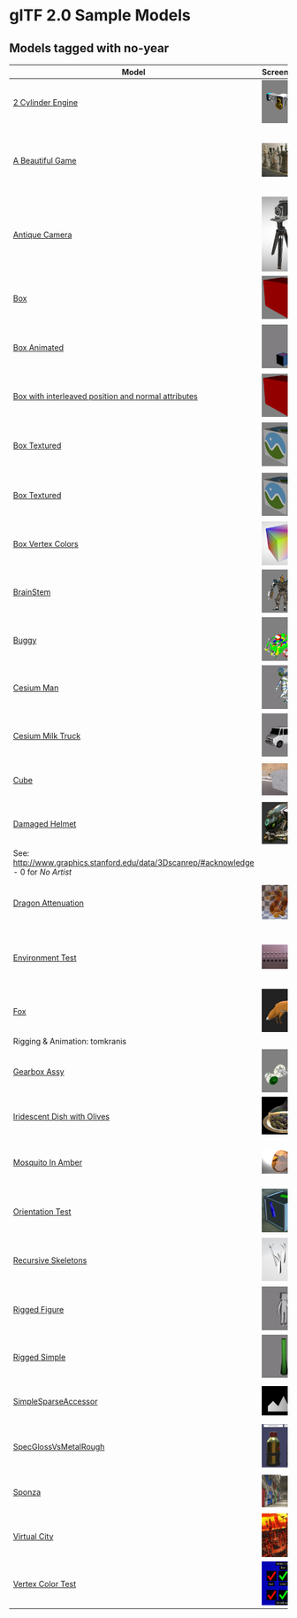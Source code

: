 # glTF 2.0 Sample Models

## Models tagged with **no-year**

| Model   | Screenshot  | Description |
|---------|-------------|-------------|
| [2 Cylinder Engine](.%2F2.0%2F2CylinderEngine%2FREADME.md) | ![](.%2F2.0%2F2CylinderEngine%2Fscreenshot%2Fscreenshot.png) | Small CAD data set, including hierarchy.<br>Credit:<br>&copy; 0000, _No Owner_. _No License_<br> - 0 for _No Artist_ |
| [A Beautiful Game](.%2F2.0%2FABeautifulGame%2FREADME.md) | ![](.%2F2.0%2FABeautifulGame%2Fscreenshot%2Fscreenshot.jpg) | Chess set using transmission and volume.<br>Credit:<br>&copy; 2020, ASWF. CC-BY 4.0<br> - 2020 for MaterialX Project https://twitter.com/SheriffStone/status/1560286061854482434<br>&copy; 2022, AGI. CC-BY 4.0<br> - 2022 for Ed Mackey |
| [Antique Camera ](.%2F2.0%2FAntiqueCamera%2FREADME.md) | ![](.%2F2.0%2FAntiqueCamera%2Fscreenshot%2Fscreenshot.png) | ... no description ...<br>Credit:<br>&copy; 0000, _No Owner_. Old camera model by Maximilian Kamps.   AND Dontated by UX3D for glTF testing. AND [![CC0](http://i.creativecommons.org/p/zero/1.0/88x31.png)](http://creativecommons.org/publicdomain/zero/1.0/)   AND To the extent possible under law, UX3D has waived all copyright and related or neighboring rights to this asset.<br> - 0 for _No Artist_ |
| [Box](.%2F2.0%2FBox%2FREADME.md) | ![](.%2F2.0%2FBox%2Fscreenshot%2Fscreenshot.png) | One mesh and one material. Start with this.<br>Credit:<br>&copy; 0000, Cesium. Attribution 4.0 International<br> - 0 for Cesium |
| [Box Animated](.%2F2.0%2FBoxAnimated%2FREADME.md) | ![](.%2F2.0%2FBoxAnimated%2Fscreenshot%2Fscreenshot.gif) | Rotation and Translation Animations. Start with this to test animations.<br>Credit:<br>&copy; 0000, Cesium. Attribution 4.0 International<br> - 0 for Cesium |
| [Box with interleaved position and normal attributes](.%2F2.0%2FBoxInterleaved%2FREADME.md) | ![](.%2F2.0%2FBoxInterleaved%2Fscreenshot%2Fscreenshot.png) | Box example with interleaved position and normal attributes.<br>Credit:<br>&copy; 0000, Cesium. Attribution 4.0 International<br> - 0 for Cesium |
| [Box Textured](.%2F2.0%2FBoxTextured%2FREADME.md) | ![](.%2F2.0%2FBoxTextured%2Fscreenshot%2Fscreenshot.png) | Box with a non-power-of-2 (NPOT) texture. Not all implementations support NPOT textures.<br>Credit:<br>&copy; 0000, Cesium. CC-BY 4.0 and TM<br> - 0 for Cesium |
| [Box Textured](.%2F2.0%2FBoxTexturedNonPowerOfTwo%2FREADME.md) | ![](.%2F2.0%2FBoxTexturedNonPowerOfTwo%2Fscreenshot%2Fscreenshot.png) | Box with a non-power-of-2 (NPOT) texture. Not all implementations support NPOT textures.<br>Credit:<br>&copy; 0000, Cesium. CC-BY 4.0 and TM<br> - 0 for Cesium |
| [Box Vertex Colors](.%2F2.0%2FBoxVertexColors%2FREADME.md) | ![](.%2F2.0%2FBoxVertexColors%2Fscreenshot%2Fscreenshot.png) | Box with vertex colors applied.<br>Credit:<br>&copy; 0000, _No Owner_. _No License_<br> - 0 for Michael Feldstein |
| [BrainStem](.%2F2.0%2FBrainStem%2FREADME.md) | ![](.%2F2.0%2FBrainStem%2Fscreenshot%2Fscreenshot.gif) | Animations. Skins.<br>Credit:<br>&copy; 0000, Smith Micro Software, Inc.. _No License_<br> - 0 for Keith Hunter |
| [Buggy](.%2F2.0%2FBuggy%2FREADME.md) | ![](.%2F2.0%2FBuggy%2Fscreenshot%2Fscreenshot.png) | Medium-sized CAD data set, including hierarchy<br>Credit:<br>&copy; 0000, _No Owner_. _No License_<br> - 0 for _No Artist_ |
| [Cesium Man](.%2F2.0%2FCesiumMan%2FREADME.md) | ![](.%2F2.0%2FCesiumMan%2Fscreenshot%2Fscreenshot.gif) | Textured. Animations. Skins.<br>Credit:<br>&copy; 0000, Cesium. CC-BY 4.0 and TM<br> - 0 for Cesium |
| [Cesium Milk Truck](.%2F2.0%2FCesiumMilkTruck%2FREADME.md) | ![](.%2F2.0%2FCesiumMilkTruck%2Fscreenshot%2Fscreenshot.gif) | Textured. Multiple nodes/meshes. Animations.<br>Credit:<br>&copy; 0000, Cesium. CC-BY 4.0 and TM<br> - 0 for Cesium |
| [Cube](.%2F2.0%2FCube%2FREADME.md) | ![](.%2F2.0%2FCube%2Fscreenshot%2Fscreenshot.jpg) | A cube with non-smoothed faces.<br>Credit:<br>&copy; 0000, _No Owner_. _No License_<br> - 0 for Norbert Nopper |
| [Damaged Helmet](.%2F2.0%2FDamagedHelmet%2FREADME.md) | ![](.%2F2.0%2FDamagedHelmet%2Fscreenshot%2Fscreenshot.png) |  <br>Credit:<br>&copy; 0000, _No Owner_. CC-BY-NC
See: http://www.graphics.stanford.edu/data/3Dscanrep/#acknowledge<br> - 0 for _No Artist_ |
| [Dragon Attenuation](.%2F2.0%2FDragonAttenuation%2FREADME.md) | ![](.%2F2.0%2FDragonAttenuation%2Fscreenshot%2Fscreenshot.jpg) | Dragon with background, using material variants, transmission, and volume.<br>Credit:<br>&copy; 0000, _No Owner_. _No License_<br> - 0 for _No Artist_ |
| [Environment Test](.%2F2.0%2FEnvironmentTest%2FREADME.md) | ![](.%2F2.0%2FEnvironmentTest%2Fscreenshot%2Fscreenshot.jpg) | A simple scene with metal and dielectric spheres that range between 0 and 1 roughness. Useful for testing environment lighting.<br>Credit:<br>&copy; 0000, _No Owner_. _No License_<br> - 0 for _No Artist_ |
| [Fox](.%2F2.0%2FFox%2FREADME.md) | ![](.%2F2.0%2FFox%2Fscreenshot%2Fscreenshot.jpg) | Multiple animations cycles: Survey, Walk, Run.<br>Credit:<br>&copy; 0000, _No Owner_. Attribution 4.0 International<br> - 0 for Model: PixelMannen
Rigging & Animation: tomkranis |
| [Gearbox Assy](.%2F2.0%2FGearboxAssy%2FREADME.md) | ![](.%2F2.0%2FGearboxAssy%2Fscreenshot%2Fscreenshot.png) | Medium-sized CAD data set, including hierarchy.<br>Credit:<br>&copy; 0000, _No Owner_. _No License_<br> - 0 for _No Artist_ |
| [Iridescent Dish with Olives](.%2F2.0%2FIridescentDishWithOlives%2FREADME.md) | ![](.%2F2.0%2FIridescentDishWithOlives%2Fscreenshot%2Fscreenshot.jpg) | Dish using transmission, volume, IOR, and specular.<br>Credit:<br>&copy; 0000, Wayfair, LLC. Attribution 4.0 International<br> - 0 for _No Artist_ |
| [Mosquito In Amber](.%2F2.0%2FMosquitoInAmber%2FREADME.md) | ![](.%2F2.0%2FMosquitoInAmber%2Fscreenshot%2Fscreenshot.jpg) | Mosquito in amber by Sketchfab, using transmission, IOR, and volume.<br>Credit:<br>&copy; 0000, _No Owner_. Attribution 4.0 International<br> - 0 for _No Artist_ |
| [Orientation Test](.%2F2.0%2FOrientationTest%2FREADME.md) | ![](.%2F2.0%2FOrientationTest%2Fscreenshot%2Fscreenshot.png) | Tests node translations and rotations.<br>Credit:<br>&copy; 0000, _No Owner_. Attribution 4.0 International<br> - 0 for _No Artist_ |
| [Recursive Skeletons](.%2F2.0%2FRecursiveSkeletons%2FREADME.md) | ![](.%2F2.0%2FRecursiveSkeletons%2Fscreenshot%2Fscreenshot.jpg) | Tests unusual skinning cases with reused meshes and recursive skeletons.<br>Credit:<br>&copy; 0000, Cesium. Attribution 4.0 International<br> - 0 for Cesium |
| [Rigged Figure](.%2F2.0%2FRiggedFigure%2FREADME.md) | ![](.%2F2.0%2FRiggedFigure%2Fscreenshot%2Fscreenshot.gif) | Animations. Skins.<br>Credit:<br>&copy; 0000, Cesium. Attribution 4.0 International<br> - 0 for Cesium |
| [Rigged Simple](.%2F2.0%2FRiggedSimple%2FREADME.md) | ![](.%2F2.0%2FRiggedSimple%2Fscreenshot%2Fscreenshot.gif) | Animations. Skins. Start with this to test skinning.<br>Credit:<br>&copy; 0000, Cesium. _No License_<br> - 0 for Cesium |
| [SimpleSparseAccessor](.%2F2.0%2FSimpleSparseAccessor%2FREADME.md) | ![](.%2F2.0%2FSimpleSparseAccessor%2Fscreenshot%2Fscreenshot.png) | A simple mesh that uses sparse accessors<br>Credit:<br>&copy; 0000, _No Owner_. Attribution 4.0 International<br> - 0 for _No Artist_ |
| [SpecGlossVsMetalRough](.%2F2.0%2FSpecGlossVsMetalRough%2FREADME.md) | ![](.%2F2.0%2FSpecGlossVsMetalRough%2Fscreenshot%2Fscreenshot.jpg) | Tests if the KHR_materials_pbrSpecularGlossiness extension is supported properly.<br>Credit:<br>&copy; 0000, Microsoft. Attribution 4.0 International<br> - 0 for Microsoft |
| [Sponza](.%2F2.0%2FSponza%2FREADME.md) | ![](.%2F2.0%2FSponza%2Fscreenshot%2Fscreenshot.jpg) | Building interior, often used to test lighting.<br>Credit:<br>&copy; 0000, _No Owner_. _No License_<br> - 0 for _No Artist_ |
| [Virtual City](.%2F2.0%2FVC%2FREADME.md) | ![](.%2F2.0%2FVC%2Fscreenshot%2Fscreenshot.gif) | Textured. Animations.<br>Credit:<br>&copy; 0000, 3DRT. _No License_<br> - 0 for 3DRT |
| [Vertex Color Test](.%2F2.0%2FVertexColorTest%2FREADME.md) | ![](.%2F2.0%2FVertexColorTest%2Fscreenshot%2Fscreenshot.png) | Tests if vertex colors are supported.<br>Credit:<br>&copy; 0000, _No Owner_. _No License_<br> - 0 for Microsoft |
